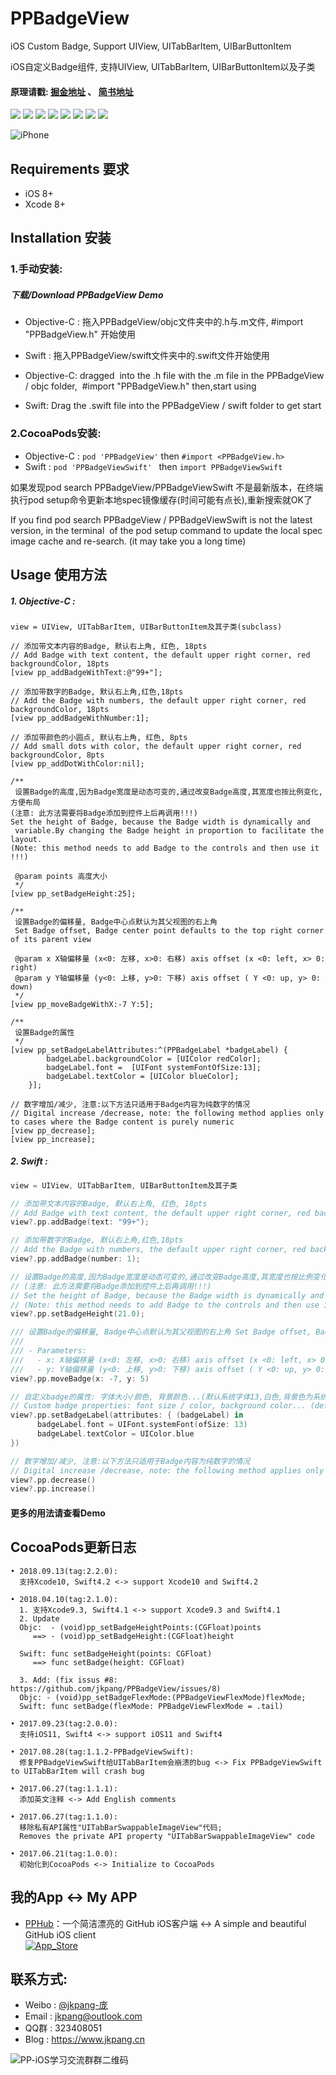 # PPBadgeView

iOS Custom Badge, Support UIView, UITabBarItem, UIBarButtonItem

iOS自定义Badge组件, 支持UIView, UITabBarItem, UIBarButtonItem以及子类

#### 原理请戳: [掘金地址](https://juejin.im/post/594a69808d6d8109de2c5a06) 、 [简书地址](http://www.jianshu.com/p/89fa23d53400)

![](https://img.shields.io/badge/platform-iOS-red.svg)  ![](https://img.shields.io/badge/language-Objective--C%2FSwift%204.x-orange.svg)  ![](https://img.shields.io/badge/pod%20Objc-2.1.0-blue.svg)  ![](https://img.shields.io/cocoapods/dt/PPBadgeView.svg)  ![](https://img.shields.io/badge/pod%20Swift-2.2.1-blue.svg)  ![](https://img.shields.io/cocoapods/dt/PPBadgeViewSwift.svg)  ![](https://img.shields.io/badge/license-MIT%20License-brightgreen.svg)  [![](https://img.shields.io/badge/weibo-jkpang--%E5%BA%9E-red.svg)](http://weibo.com/5743737098/profile?rightmod=1&wvr=6&mod=personinfo&is_all=1) 

![iPhone](https://github.com/jkpang/PPBadgeView/blob/master/Picture/PPBadgeView.gif)

## Requirements 要求
* iOS 8+
* Xcode 8+

## Installation 安装
### 1.手动安装:
##### 下载/Download PPBadgeView Demo
* Objective-C : 拖入PPBadgeView/objc文件夹中的.h与.m文件, #import "PPBadgeView.h" 开始使用
* Swift : 拖入PPBadgeView/swift文件夹中的.swift文件开始使用

* Objective-C: dragged  into the .h file with the .m file in the PPBadgeView / objc folder,  #import "PPBadgeView.h" then,start using
* Swift: Drag the .swift file into the PPBadgeView / swift folder to get start

### 2.CocoaPods安装:
 * Objective-C :  `pod 'PPBadgeView'` then `#import <PPBadgeView.h>`
 * Swift :        `pod 'PPBadgeViewSwift' ` then `import PPBadgeViewSwift`

如果发现pod search PPBadgeView/PPBadgeViewSwift 不是最新版本，在终端执行pod setup命令更新本地spec镜像缓存(时间可能有点长),重新搜索就OK了

If you find pod search PPBadgeView / PPBadgeViewSwift is not the latest version, in the terminal  of the pod setup command to update the local spec image cache and re-search. (it may take you a long time)

## Usage 使用方法
##### 1. Objective-C :
```objc
view = UIView, UITabBarItem, UIBarButtonItem及其子类(subclass)

// 添加带文本内容的Badge, 默认右上角, 红色, 18pts
// Add Badge with text content, the default upper right corner, red backgroundColor, 18pts
[view pp_addBadgeWithText:@"99+"];

// 添加带数字的Badge, 默认右上角,红色,18pts
// Add the Badge with numbers, the default upper right corner, red backgroundColor, 18pts
[view pp_addBadgeWithNumber:1];

// 添加带颜色的小圆点, 默认右上角, 红色, 8pts
// Add small dots with color, the default upper right corner, red backgroundColor, 8pts
[view pp_addDotWithColor:nil];

/**
 设置Badge的高度,因为Badge宽度是动态可变的,通过改变Badge高度,其宽度也按比例变化,方便布局
(注意: 此方法需要将Badge添加到控件上后再调用!!!)
Set the height of Badge, because the Badge width is dynamically and  variable.By changing the Badge height in proportion to facilitate the layout.
(Note: this method needs to add Badge to the controls and then use it !!!)

 @param points 高度大小
 */
[view pp_setBadgeHeight:25];

/**
 设置Badge的偏移量, Badge中心点默认为其父视图的右上角
 Set Badge offset, Badge center point defaults to the top right corner of its parent view
 
 @param x X轴偏移量 (x<0: 左移, x>0: 右移) axis offset (x <0: left, x> 0: right)
 @param y Y轴偏移量 (y<0: 上移, y>0: 下移) axis offset ( Y <0: up, y> 0: down)
 */
[view pp_moveBadgeWithX:-7 Y:5];

/**
 设置Badge的属性
 */
[view pp_setBadgeLabelAttributes:^(PPBadgeLabel *badgeLabel) {
        badgeLabel.backgroundColor = [UIColor redColor];
        badgeLabel.font =  [UIFont systemFontOfSize:13];
        badgeLabel.textColor = [UIColor blueColor];
    }];

// 数字增加/减少, 注意:以下方法只适用于Badge内容为纯数字的情况
// Digital increase /decrease, note: the following method applies only to cases where the Badge content is purely numeric
[view pp_decrease];
[view pp_increase];
```

##### 2. Swift :
```swift
view = UIView, UITabBarItem, UIBarButtonItem及其子类

// 添加带文本内容的Badge, 默认右上角, 红色, 18pts
// Add Badge with text content, the default upper right corner, red backgroundColor, 18pts
view?.pp.addBadge(text: "99+");

// 添加带数字的Badge, 默认右上角,红色,18pts
// Add the Badge with numbers, the default upper right corner, red backgroundColor, 18pts
view?.pp.addBadge(number: 1);

// 设置Badge的高度,因为Badge宽度是动态可变的,通过改变Badge高度,其宽度也按比例变化,方便布局
// (注意: 此方法需要将Badge添加到控件上后再调用!!!)
// Set the height of Badge, because the Badge width is dynamically and  variable.By changing the Badge height in proportion to facilitate the layout.
// (Note: this method needs to add Badge to the controls and then use it !!!)
view?.pp.setBadgeHeight(21.0);

/// 设置Badge的偏移量, Badge中心点默认为其父视图的右上角 Set Badge offset, Badge center point defaults to the top right corner of its parent view
///
/// - Parameters:
///   - x: X轴偏移量 (x<0: 左移, x>0: 右移) axis offset (x <0: left, x> 0: right)
///   - y: Y轴偏移量 (y<0: 上移, y>0: 下移) axis offset ( Y <0: up, y> 0: down)
view?.pp.moveBadge(x: -7, y: 5)

// 自定义badge的属性: 字体大小/颜色, 背景颜色...(默认系统字体13,白色,背景色为系统badge红色)
// Custom badge properties: font size / color, background color... (default system font 13, white, background color is system Badge Red)
view?.pp.setBadgeLabel(attributes: { (badgeLabel) in
      badgeLabel.font = UIFont.systemFont(ofSize: 13)
      badgeLabel.textColor = UIColor.blue
})

// 数字增加/减少, 注意:以下方法只适用于Badge内容为纯数字的情况
// Digital increase /decrease, note: the following method applies only to cases where the Badge content is purely numeric
view?.pp.decrease()
view?.pp.increase()
```

#### 更多的用法请查看Demo 

## CocoaPods更新日志

```
• 2018.09.13(tag:2.2.0):
  支持Xcode10, Swift4.2 <-> support Xcode10 and Swift4.2
  
• 2018.04.10(tag:2.1.0):
  1. 支持Xcode9.3, Swift4.1 <-> support Xcode9.3 and Swift4.1
  2. Update
  Objc:  - (void)pp_setBadgeHeightPoints:(CGFloat)points 
     ==> - (void)pp_setBadgeHeight:(CGFloat)height
     
  Swift: func setBadgeHeight(points: CGFloat)
     ==> func setBadge(height: CGFloat)
  
  3. Add: (fix issus #8: https://github.com/jkpang/PPBadgeView/issues/8)
  Objc: - (void)pp_setBadgeFlexMode:(PPBadgeViewFlexMode)flexMode;
  Swift: func setBadge(flexMode: PPBadgeViewFlexMode = .tail)
  
• 2017.09.23(tag:2.0.0):
  支持iOS11, Swift4 <-> support iOS11 and Swift4
  
• 2017.08.28(tag:1.1.2-PPBadgeViewSwift):
  修复PPBadgeViewSwift给UITabBarItem会崩溃的bug <-> Fix PPBadgeViewSwift to UITabBarItem will crash bug
  
• 2017.06.27(tag:1.1.1):
  添加英文注释 <-> Add English comments

• 2017.06.27(tag:1.1.0):
  移除私有API属性"UITabBarSwappableImageView"代码;
  Removes the private API property "UITabBarSwappableImageView" code
  
• 2017.06.21(tag:1.0.0):
  初始化到CocoaPods <-> Initialize to CocoaPods
```

## 我的App <-> My APP
- [PPHub](https://github.com/jkpang/PPHub-Feedback)：一个简洁漂亮的 GitHub iOS客户端 <-> A simple and beautiful GitHub iOS client   
[![App_Store](https://github.com/jkpang/PPHub-Feedback/blob/master/Resource/Download_on_the_App_Store_135x40.svg)](https://itunes.apple.com/cn/app/PPHub%20For%20GitHub/id1314212521?mt=8)

## 联系方式:
* Weibo : [@jkpang-庞](http://weibo.com/5743737098/profile?rightmod=1&wvr=6&mod=personinfo&is_all=1)
* Email : jkpang@outlook.com
* QQ群 : 323408051
* Blog : https://www.jkpang.cn

![PP-iOS学习交流群群二维码](https://github.com/jkpang/PPCounter/blob/master/PP-iOS%E5%AD%A6%E4%B9%A0%E4%BA%A4%E6%B5%81%E7%BE%A4%E7%BE%A4%E4%BA%8C%E7%BB%B4%E7%A0%81.png)


